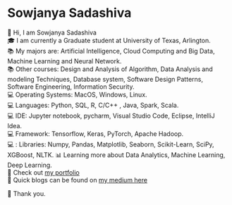 # Sowjanya Sadashiva

:wave: Hi, I am Sowjanya Sadashiva  
:mortar_board: I am currently a Graduate student at University of Texas, Arlington.  
:books: My majors are: Artificial Intelligence, Cloud Computing and Big Data, Machine Learning and Neural Network.   
:books: Other courses: Design and Analysis of Algorithm, Data Analysis and modeling Techniques, Database system, Software Design Patterns, Software Engineering, Information Security.       
:computer: Operating Systems: MacOS, Windows, Linux.                 
:computer: Languages: Python, SQL, R, C/C++ , Java, Spark, Scala.                                                                                          
:computer: IDE: Jupyter notebook, pycharm, Visual Studio Code, Eclipse, IntelliJ Idea.         
:computer: Framework: Tensorflow, Keras, PyTorch, Apache Hadoop.  <br>
💻 : Libraries: Numpy, Pandas, Matplotlib, Seaborn, Scikit-Learn, SciPy, XGBoost, NLTK.
:bar_chart: Learning more about Data Analytics, Machine Learning, Deep Learning.                                           
:open_file_folder: Check out [my portfolio](https://sowjanyasadashiva.com/)                               
:page_with_curl: Quick blogs can be found on [my medium here](https://sadashivusowjanya.medium.com/) 

:revolving_hearts: Thank you.
